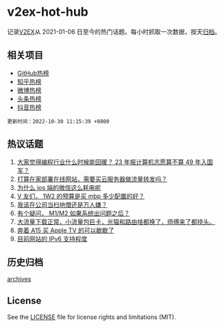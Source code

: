 # v2ex-hot-hub

 记录[V2EX](https://www.v2ex.com/)从 2021-01-06 日至今的热门话题。每小时抓取一次数据，按天[归档](archives)。
 
 ## 相关项目

- [GitHub热榜](https://github.com/lonnyzhang423/github-hot-hub)
- [知乎热榜](https://github.com/lonnyzhang423/zhihu-hot-hub)
- [微博热榜](https://github.com/lonnyzhang423/weibo-hot-hub)
- [头条热榜](https://github.com/lonnyzhang423/toutiao-hot-hub)
- [抖音热榜](https://github.com/lonnyzhang423/douyin-hot-hub)


 `更新时间：2022-10-30 11:15:39 +0800`

## 热议话题

1. [大家觉得编程行业什么时候能回暖？ 23 年报计算机志愿算不算 49 年入国军？](https://www.v2ex.com/t/891043)
1. [打算在家部署在线网站，需要买云服务器做流量转发吗？](https://www.v2ex.com/t/890927)
1. [为什么 ios 端的微信这么耗电呢](https://www.v2ex.com/t/890946)
1. [V 友们， 1W2 的预算是买 mbp 多少配置的好？](https://www.v2ex.com/t/890913)
1. [我该在公司当扫地僧还是万人嫌？](https://www.v2ex.com/t/890962)
1. [有个疑问， M1/M2 如果系统出问题之后？](https://www.v2ex.com/t/890916)
1. [大流量下载正常，小流量包巨卡，光猫和路由啥都换了，师傅来了都挠头。](https://www.v2ex.com/t/890949)
1. [奔着 A15 买 Apple TV 的可以歇歇了](https://www.v2ex.com/t/890945)
1. [目前网站的 IPv6 支持程度](https://www.v2ex.com/t/891068)

## 历史归档

[archives](archives)

## License

See the [LICENSE](LICENSE) file for license rights and limitations (MIT).
